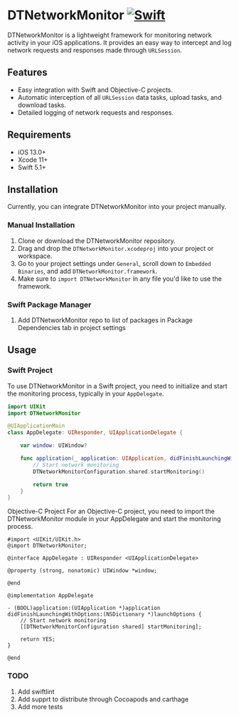 # DTNetworkMonitor [![Swift](https://github.com/abin0992/DTNetworkMonitor/actions/workflows/CI-Build.yml/badge.svg)](https://github.com/abin0992/DTNetworkMonitor/actions/workflows/CI-Build.yml)

DTNetworkMonitor is a lightweight framework for monitoring network activity in your iOS applications. It provides an easy way to intercept and log network requests and responses made through `URLSession`.

## Features

- Easy integration with Swift and Objective-C projects.
- Automatic interception of all `URLSession` data tasks, upload tasks, and download tasks.
- Detailed logging of network requests and responses.

## Requirements

- iOS 13.0+
- Xcode 11+
- Swift 5.1+

## Installation

Currently, you can integrate DTNetworkMonitor into your project manually.

### Manual Installation

1. Clone or download the DTNetworkMonitor repository.
2. Drag and drop the `DTNetworkMonitor.xcodeproj` into your project or workspace.
3. Go to your project settings under `General`, scroll down to `Embedded Binaries`, and add `DTNetworkMonitor.framework`.
4. Make sure to `import DTNetworkMonitor` in any file you'd like to use the framework.

### Swift Package Manager
1. Add DTNetworkMonitor repo to list of packages in Package Dependencies tab in project settings
## Usage

### Swift Project

To use DTNetworkMonitor in a Swift project, you need to initialize and start the monitoring process, typically in your `AppDelegate`.

```swift
import UIKit
import DTNetworkMonitor

@UIApplicationMain
class AppDelegate: UIResponder, UIApplicationDelegate {

    var window: UIWindow?

    func application(_ application: UIApplication, didFinishLaunchingWithOptions launchOptions: [UIApplication.LaunchOptionsKey: Any]?) -> Bool {
        // Start network monitoring
        DTNetworkMonitorConfiguration.shared.startMonitoring()

        return true
    }
}
```

Objective-C Project
For an Objective-C project, you need to import the DTNetworkMonitor module in your AppDelegate and start the monitoring process.
```
#import <UIKit/UIKit.h>
@import DTNetworkMonitor;

@interface AppDelegate : UIResponder <UIApplicationDelegate>

@property (strong, nonatomic) UIWindow *window;

@end

@implementation AppDelegate

- (BOOL)application:(UIApplication *)application didFinishLaunchingWithOptions:(NSDictionary *)launchOptions {
    // Start network monitoring
    [[DTNetworkMonitorConfiguration shared] startMonitoring];

    return YES;
}

@end
```
### TODO
1. Add swiftlint
2. Add supprt to distribute through Cocoapods and carthage
3. Add more tests
